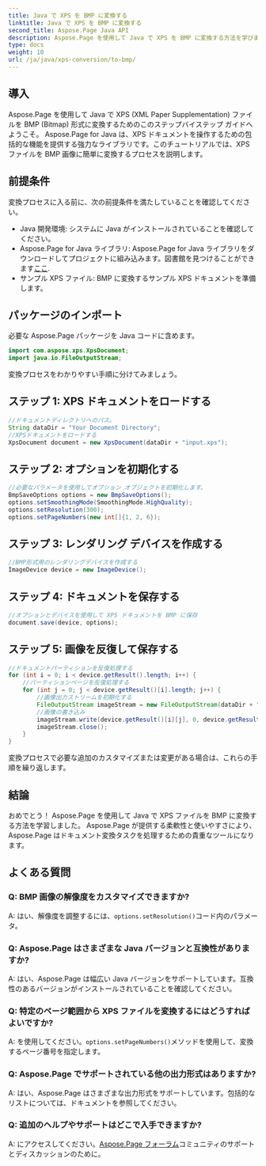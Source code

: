```yaml
---
title: Java で XPS を BMP に変換する
linktitle: Java で XPS を BMP に変換する
second_title: Aspose.Page Java API
description: Aspose.Page を使用して Java で XPS を BMP に変換する方法を学びます。効率的かつ高品質のドキュメント変換を行うには、簡単なガイドに従ってください。
type: docs
weight: 10
url: /ja/java/xps-conversion/to-bmp/
---
```

## 導入
Aspose.Page を使用して Java で XPS (XML Paper Supplementation) ファイルを BMP (Bitmap) 形式に変換するためのこのステップバイステップ ガイドへようこそ。 Aspose.Page for Java は、XPS ドキュメントを操作するための包括的な機能を提供する強力なライブラリです。このチュートリアルでは、XPS ファイルを BMP 画像に簡単に変換するプロセスを説明します。
## 前提条件
変換プロセスに入る前に、次の前提条件を満たしていることを確認してください。
- Java 開発環境: システムに Java がインストールされていることを確認してください。
-  Aspose.Page for Java ライブラリ: Aspose.Page for Java ライブラリをダウンロードしてプロジェクトに組み込みます。図書館を見つけることができます[ここ](https://releases.aspose.com/page/java/).
- サンプル XPS ファイル: BMP に変換するサンプル XPS ドキュメントを準備します。
## パッケージのインポート
必要な Aspose.Page パッケージを Java コードに含めます。
```java
import com.aspose.xps.XpsDocument;
import java.io.FileOutputStream;
```
変換プロセスをわかりやすい手順に分けてみましょう。
## ステップ 1: XPS ドキュメントをロードする
```java
//ドキュメントディレクトリへのパス。
String dataDir = "Your Document Directory";
//XPSドキュメントをロードする
XpsDocument document = new XpsDocument(dataDir + "input.xps");
```
## ステップ 2: オプションを初期化する
```java
//必要なパラメータを使用してオプション オブジェクトを初期化します。
BmpSaveOptions options = new BmpSaveOptions();
options.setSmoothingMode(SmoothingMode.HighQuality);
options.setResolution(300);
options.setPageNumbers(new int[]{1, 2, 6});
```
## ステップ 3: レンダリング デバイスを作成する
```java
//BMP形式用のレンダリングデバイスを作成する
ImageDevice device = new ImageDevice();
```
## ステップ 4: ドキュメントを保存する
```java
//オプションとデバイスを使用して XPS ドキュメントを BMP に保存
document.save(device, options);
```
## ステップ 5: 画像を反復して保存する
```java
//ドキュメントパーティションを反復処理する
for (int i = 0; i < device.getResult().length; i++) {
    //パーティションページを反復処理する
    for (int j = 0; j < device.getResult()[i].length; j++) {
        //画像出力ストリームを初期化する
        FileOutputStream imageStream = new FileOutputStream(dataDir + "XPStoBMP" + "_" + (i + 1) + "_" + (j + 1) + ".bmp");
        //画像の書き込み
        imageStream.write(device.getResult()[i][j], 0, device.getResult()[i][j].length);
        imageStream.close();
    }
}
```
変換プロセスで必要な追加のカスタマイズまたは変更がある場合は、これらの手順を繰り返します。
## 結論
おめでとう！ Aspose.Page を使用して Java で XPS ファイルを BMP に変換する方法を学習しました。 Aspose.Page が提供する柔軟性と使いやすさにより、Aspose.Page はドキュメント変換タスクを処理するための貴重なツールになります。
## よくある質問
### Q: BMP 画像の解像度をカスタマイズできますか?
 A: はい、解像度を調整するには、`options.setResolution()`コード内のパラメータ。
### Q: Aspose.Page はさまざまな Java バージョンと互換性がありますか?
A: はい、Aspose.Page は幅広い Java バージョンをサポートしています。互換性のあるバージョンがインストールされていることを確認してください。
### Q: 特定のページ範囲から XPS ファイルを変換するにはどうすればよいですか?
 A: を使用してください。`options.setPageNumbers()`メソッドを使用して、変換するページ番号を指定します。
### Q: Aspose.Page でサポートされている他の出力形式はありますか?
A: はい、Aspose.Page はさまざまな出力形式をサポートしています。包括的なリストについては、ドキュメントを参照してください。
### Q: 追加のヘルプやサポートはどこで入手できますか?
 A: にアクセスしてください。[Aspose.Page フォーラム](https://forum.aspose.com/c/page/39)コミュニティのサポートとディスカッションのために。